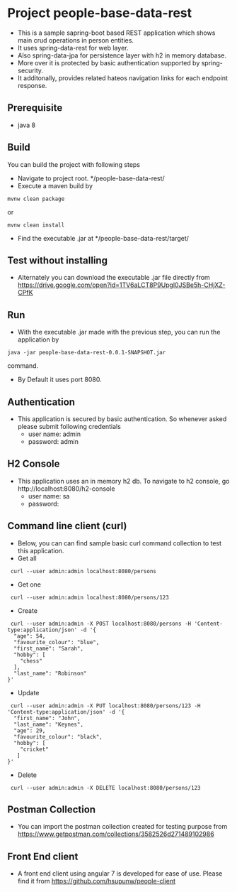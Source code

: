 # Project people-base-data-rest
- This is a sample sapring-boot based REST application which shows main crud operations in person entities. 
- It uses spring-data-rest for web layer.
- Also spring-data-jpa for persistence layer with h2 in memory database.
- More over it is protected by basic authentication supported by spring-security.
- It additonally, provides related hateos navigation links for each endpoint response.

## Prerequisite
- java 8

## Build
You can build the project with following steps
- Navigate to project root. */people-base-data-rest/
- Execute a maven build by 
```shell
mvnw clean package
```
or 
```shell
mvnw clean install
```
- Find the executable .jar at */people-base-data-rest/target/

## Test without installing
- Alternately you can download the executable .jar file directly from https://drive.google.com/open?id=1TV6aLCT8P9Upgl0JSBe5h-CHjXZ-CPfK

## Run
- With the executable .jar made with the previous step, you can run the application by 
```shell
java -jar people-base-data-rest-0.0.1-SNAPSHOT.jar
```
command.
- By Default it uses port 8080.

## Authentication 
- This application is secured by basic authentication. So whenever asked please submit following credentials
    - user name: admin
    - password: admin

## H2 Console
- This application uses an in memory h2 db. To navigate to h2 console, go http://localhost:8080/h2-console
    - user name: sa
    - password:

## Command line client (curl)
- Below, you can can find sample basic curl command collection to test this application. 
- Get all
```shell
 curl --user admin:admin localhost:8080/persons
```
- Get one
```shell
 curl --user admin:admin localhost:8080/persons/123
```
- Create
```shell
 curl --user admin:admin -X POST localhost:8080/persons -H 'Content-type:application/json' -d '{
  "age": 54,
  "favourite_colour": "blue",
  "first_name": "Sarah",
  "hobby": [
    "chess"
  ],
  "last_name": "Robinson"
}'
```
- Update
```shell
 curl --user admin:admin -X PUT localhost:8080/persons/123 -H 'Content-type:application/json' -d '{
  "first_name": "John",
  "last_name": "Keynes",
  "age": 29,
  "favourite_colour": "black",
  "hobby": [
    "cricket"
   ]
}'
```
- Delete
```shell
 curl --user admin:admin -X DELETE localhost:8080/persons/123
```

## Postman Collection
- You can import the postman collection created for testing purpose from https://www.getpostman.com/collections/3582526d271489102986
    
## Front End client
- A front end client using angular 7 is developed for ease of use. Please find it from https://github.com/hsupunw/people-client
